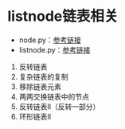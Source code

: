 # listnode链表相关
- node.py：[参考链接](https://www.yiibai.com/python/py_data_structure/python_nodes.html)
- listnode.py：[参考链接](https://www.yiibai.com/python/py_data_structure/python_linked_lists.html)

1. 反转链表
2. 复杂链表的复制
3. 移除链表元素
4. 两两交换链表中的节点
5. 反转链表II（反转一部分）
6. 环形链表II